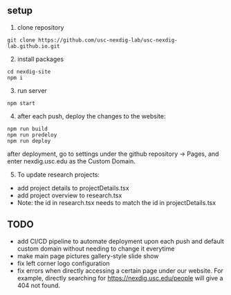 ## setup

1. clone repository

```shell
git clone https://github.com/usc-nexdig-lab/usc-nexdig-lab.github.io.git
```

2. install packages

```shell
cd nexdig-site
npm i
```

3. run server

```shell
npm start
```

4. after each push, deploy the changes to the website:
```shell
npm run build
npm run predeloy
npm run deploy
```
after deployment, go to settings under the github repository -> Pages, and enter nexdig.usc.edu as the Custom Domain.

5. To update research projects:
- add project details to projectDetails.tsx
- add project overview to research.tsx
- Note: the id in research.tsx needs to match the id in projectDetails.tsx

## TODO
- add CI/CD pipeline to automate deployment upon each push and default custom domain without needing to change it everytime
- make main page pictures gallery-style slide show
- fix left corner logo configuration
- fix errors when directly accessing a certain page under our website. For example, directly searching for https://nexdig.usc.edu/people will give a 404 not found.



